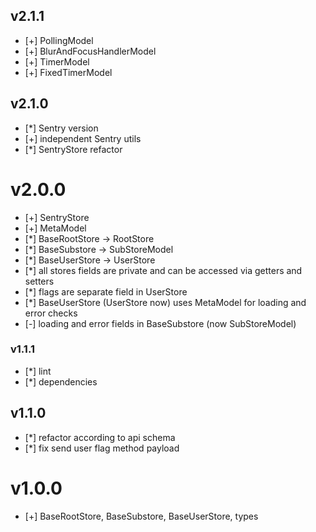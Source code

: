 ## v2.1.1

- [+] PollingModel
- [+] BlurAndFocusHandlerModel
- [+] TimerModel
- [+] FixedTimerModel

## v2.1.0

- [*] Sentry version
- [+] independent Sentry utils
- [*] SentryStore refactor

# v2.0.0

- [+] SentryStore
- [+] MetaModel
- [*] BaseRootStore -> RootStore
- [*] BaseSubstore -> SubStoreModel
- [*] BaseUserStore -> UserStore
- [*] all stores fields are private and can be accessed via getters and setters
- [*] flags are separate field in UserStore
- [*] BaseUserStore (UserStore now) uses MetaModel for loading and error checks
- [-] loading and error fields in BaseSubstore (now SubStoreModel)

### v1.1.1

- [*] lint
- [*] dependencies

## v1.1.0

- [*] refactor according to api schema
- [*] fix send user flag method payload

# v1.0.0

- [+] BaseRootStore, BaseSubstore, BaseUserStore, types
